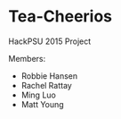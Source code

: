# Tea-Cheerios
HackPSU 2015 Project

Members:
- Robbie Hansen
- Rachel Rattay
- Ming Luo
- Matt Young
